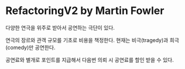 # RefactoringV2 by Martin Fowler

다양한 연극을 위주로 받아서 공연하는 극단이 있다.

연극의 장르와 관객 규모를 기초로 비용을 책정한다.
현재는 비극(tragedy)과 희극(comedy)만 공연한다.

공연료와 별개로 포인트를 지급해서 다음번 의뢰 시 공연료를 할인 받을 수 있다.

